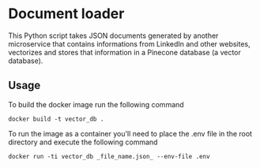 # **Document loader**

This Python script takes JSON documents generated by another
microservice that contains informations from LinkedIn and
other websites, vectorizes and stores that information in a
Pinecone database (a vector database).

## **Usage**

To build the docker image run the following command

```
docker build -t vector_db .
```

To run the image as a container you'll need to place the .env file in
the root directory and execute the following command

```
docker run -ti vector_db _file_name.json_ --env-file .env
```
